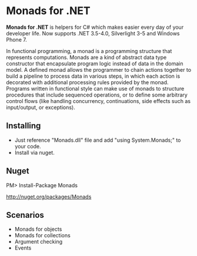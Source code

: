Monads for .NET
===========

**Monads for .NET** is helpers for C# which makes easier every day of your developer life. Now supports .NET 3.5-4.0, Silverlight 3-5 and Windows Phone 7.

 In functional programming, a monad is a programming structure that represents computations. Monads are a kind of abstract data type constructor that encapsulate program logic instead of data in the domain model. A defined monad allows the programmer to chain actions together to build a pipeline to process data in various steps, in which each action is decorated with additional processing rules provided by the monad. Programs written in functional style can make use of monads to structure procedures that include sequenced operations, or to define some arbitrary control flows (like handling concurrency, continuations, side effects such as input/output, or exceptions).
 
 
 
 Installing
 ----------
 * Just reference "Monads.dll" file and add "using System.Monads;" to your code.
 * Install via nuget.
 
 Nuget
 -------
 PM> Install-Package Monads
 
 http://nuget.org/packages/Monads
 
 Scenarios
 ----------
* Monads for objects
* Monads for collections 
* Argument checking 
* Events 
